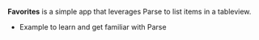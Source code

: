 **Favorites** is a simple app that leverages Parse to list items in a tableview. 

- Example to learn and get familiar with Parse